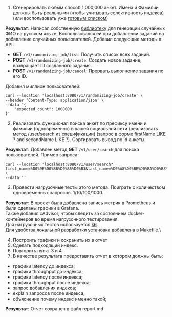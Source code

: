 1. Сгенерировать любым способ 1,000,000 анкет. Имена и Фамилии должны быть реальными (чтобы учитывать селективность индекса) (или воспользовать уже [готовым списком](https://raw.githubusercontent.com/OtusTeam/highload/master/homework/people.csv))

**Результат**:
Написал собственную [библиотеку](https://github.com/oshokin/russian-name-generator) для генерации случайных ФИО на русском языке. 
Воспользовался ей при добавлении заданий на добавление случайных пользователей.
Добавил следующие методы в API:

- **GET** `/v1/randomizing-job/list`: Получить список всех заданий.
- **POST** `/v1/randomizing-job/create`: Создать новое задание, возвращает ID созданного задания.
- **POST** `/v1/randomizing-job/cancel`: Прервать выполнение задания по его ID.

Добавил миллион пользователей:
```
curl --location 'localhost:8080/v1/randomizing-job/create' \
--header 'Content-Type: application/json' \
--data '{
    "expected_count": 1000000
}'
```

2. Реализовать функционал поиска анкет по префиксу имени и фамилии (одновременно) в вашей социальной сети (реализовать метод /user/search из спецификации) (запрос в форме firstName LIKE ? and secondName LIKE ?). Сортировать вывод по id анкеты.

**Результат**:
Добавлен метод **GET** `/v1/user/search` для поиска пользователей. 
Пример запроса:
```
curl --location 'localhost:8080/v1/user/search?first_name=%D0%9E%D0%BB%D0%B5%D0%B3&last_name=%D0%A8%D0%BE%D0%BA%D0%B8%D0%BD&limit=1' \
--data ''
```

3. Провести нагрузочные тесты этого метода. Поиграть с количеством одновременных запросов. 1/10/100/1000.

**Результат**:
В проект была добавлена запись метрик в Prometheus и были сделаны графики в Grafana.\
Также добавил cAdvisor, чтобы следить за состоянием docker-контейнеров во время нагрузочного тестирования.\
Для нагрузочных тестов используется [k6](https://k6.io).\
Для удобства локальной разработки установка добавлена в Makefile.\

4. Построить графики и сохранить их в отчет
5. Сделать подходящий индекс.
6. Повторить пункт 3 и 4.
7. В качестве результата предоставить отчет в котором должны быть:
- графики latency до индекса;
- графики throughput до индекса;
- графики latency после индекса;
- графики throughput после индекса;
- запрос добавления индекса;
- explain запросов после индекса;
- объяснение почему индекс именно такой;

**Результат**:
Отчет сохранен в файл report.md